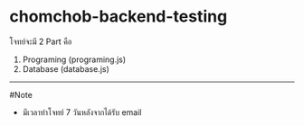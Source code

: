 # chomchob-backend-testing

โจทย์จะมี 2 Part คือ
1. Programing (programing.js)
2. Database (database.js)

---

#Note
- มีเวลาทำโจทย์ 7 วันหลังจากได้รับ email 
